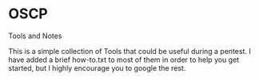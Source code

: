# OSCP
Tools and Notes

This is a simple collection of Tools that could be useful during a pentest. I have added a brief how-to.txt to most of them in order to help you get started, but I highly encourage you to google the rest.
